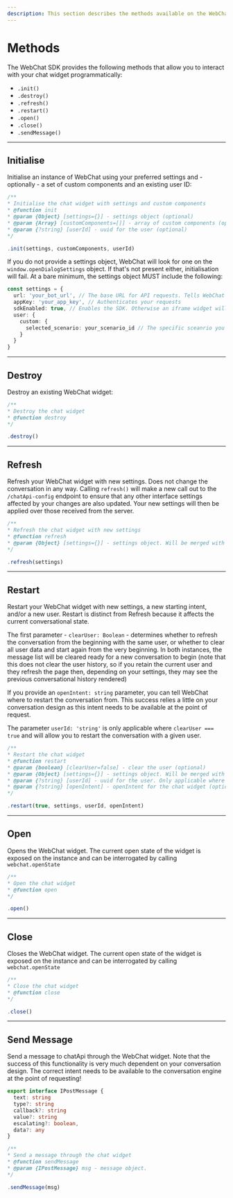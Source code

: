 ```yaml
---
description: This section describes the methods available on the WebChat SDK
---
```


# Methods

The WebChat SDK provides the following methods that allow you to interact with your chat widget programmatically:&#x20;

* `.init()`&#x20;
* `.destroy()`&#x20;
* `.refresh()`&#x20;
* `.restart()`&#x20;
* `.open()`&#x20;
* `.close()`&#x20;
* `.sendMessage()`&#x20;

***

## Initialise

Initialise an instance of WebChat using your preferred settings and - optionally - a set of custom components and an existing user ID:

```typescript
/**
* Initialise the chat widget with settings and custom components
* @function init
* @param {Object} [settings={}] - settings object (optional)
* @param {Array} [customComponents=[]] - array of custom components (optional)
* @param {?string} [userId] - uuid for the user (optional)
*/

.init(settings, customComponents, userId)
```

If you do not provide a settings object, WebChat will look for one on the `window.openDialogSettings` object. If that's not present either, initialisation will fail. At a bare minimum, the settings object MUST include the following:

```typescript
const settings = {
  url: 'your_bot_url', // The base URL for API requests. Tells WebChat where to get your conversation data from
  appKey: 'your_app_key', // Authenticates your requests
  sdkEnabled: true, // Enables the SDK. Otherwise an iframe widget will load on page load
  user: {
    custom: {
      selected_scenario: your_scenario_id // The specific sceanrio you want to load in your bot
    }
  }
}
```

***

## Destroy

Destroy an existing WebChat widget:

```typescript
/**
* Destroy the chat widget
* @function destroy
*/

.destroy()
```

***

## Refresh

Refresh your WebChat widget with new settings. Does not change the conversation in any way. Calling `refresh()` will make a new call out to the `/chatApi-config` endpoint to ensure that any other interface settings affected by your changes are also updated. Your new settings will then be applied over those received from the server.

```typescript
/**
* Refresh the chat widget with new settings
* @function refresh
* @param {Object} [settings={}] - settings object. Will be merged with existing settings
*/

.refresh(settings)
```

***

## Restart&#x20;

Restart your WebChat widget with new settings, a new starting intent, and/or a new user.  Restart is distinct from Refresh because it affects the current conversational state.&#x20;

The first parameter - `clearUser: Boolean` - determines whether to refresh the conversation from the beginning with the same user, or whether to clear all user data and start again from the very beginning. In both instances, the message list will be cleared ready for a new conversation to begin (note that this does not clear the user history, so if you retain the current user and they refresh the page then, depending on your settings, they may see the previous conversational history rendered)

If you provide an `openIntent: string` parameter, you can tell WebChat where to restart the conversation from. This success relies a little on your conversation design as this intent needs to be available at the point of request.

The parameter `userId: 'string'` is only applicable where `clearUser === true` and will allow you to restart the conversation with a given user.

```typescript
/**
* Restart the chat widget
* @function restart
* @param {boolean} [clearUser=false] - clear the user (optional)
* @param {Object} [settings={}] - settings object. Will be merged with existing settings (optional)
* @param {?string} [userId] - uuid for the user. Only applicable where clearUser is true (optional)
* @param {?string} [openIntent] - openIntent for the chat widget (optional)
*/

.restart(true, settings, userId, openIntent)
```

***

## Open

Opens the WebChat widget. The current open state of the widget is exposed on the instance and can be interrogated by calling `webchat.openState`

```typescript
/**
* Open the chat widget
* @function open
*/

.open()
```

***

## Close

Closes the WebChat widget. The current open state of the widget is exposed on the instance and can be interrogated by calling `webchat.openState`

```typescript
/**
* Close the chat widget
* @function close
*/

.close()
```

***

## Send Message

Send a message to chatApi through the WebChat widget. Note that the success of this functionality is very much dependent on your conversation design. The correct intent needs to be available to the conversation engine at the point of requesting!

```typescript
export interface IPostMessage {
  text: string
  type?: string
  callback?: string
  value?: string
  escalating?: boolean,
  data?: any
}

/**
* Send a message through the chat widget
* @function sendMessage
* @param {IPostMessage} msg - message object.
*/

.sendMessage(msg)
```
